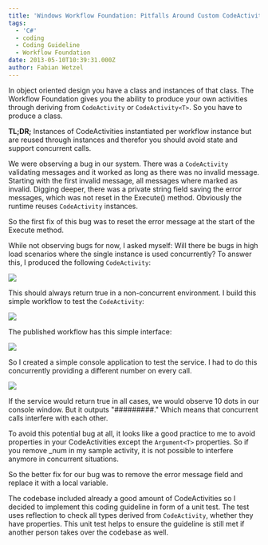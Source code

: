 ```yaml
---
title: 'Windows Workflow Foundation: Pitfalls Around Custom CodeActivities'
tags:
  - 'C#'
  - coding
  - Coding Guideline
  - Workflow Foundation
date: 2013-05-10T10:39:31.000Z
author: Fabian Wetzel
---
```


In object oriented design you have a class and instances of that class. The Workflow Foundation gives you the ability to produce your own activities through deriving from `CodeActivity` or `CodeActivity<T>`. So you have to produce a class.

**TL;DR;** Instances of CodeActivities instantiated per workflow instance but are reused through instances and therefor you should avoid state and support concurrent calls.

We were observing a bug in our system. There was a `CodeActivity` validating messages and it worked as long as there was no invalid message. Starting with the first invalid message, all messages where marked as invalid. Digging deeper, there was a private string field saving the error messages, which was not reset in the Execute() method. Obviously the runtime reuses `CodeActivity` instances.

So the first fix of this bug was to reset the error message at the start of the Execute method.

While not observing bugs for now, I asked myself: Will there be bugs in high load scenarios where the single instance is used concurrently? To answer this, I produced the following `CodeActivity`:

![](051013_0850_WindowsWork1.png)

This should always return true in a non-concurrent environment. I build this simple workflow to test the `CodeActivity`:

![](051013_0850_WindowsWork2.png)

The published workflow has this simple interface:

![](051013_0850_WindowsWork3.png)

So I created a simple console application to test the service. I had to do this concurrently providing a different number on every call.

![](051013_0850_WindowsWork4.png)

If the service would return true in all cases, we would observe 10 dots in our console window. But it outputs "#########." Which means that concurrent calls interfere with each other.

To avoid this potential bug at all, it looks like a good practice to me to avoid properties in your CodeActivities except the `Argument<T>` properties. So if you remove _num in my sample activity, it is not possible to interfere anymore in concurrent situations.

So the better fix for our bug was to remove the error message field and replace it with a local variable.

The codebase included already a good amount of CodeActivities so I decided to implement this coding guideline in form of a unit test. The test uses reflection to check all types derived from `CodeActivity`, whether they have properties. This unit test helps to ensure the guideline is still met if another person takes over the codebase as well.


